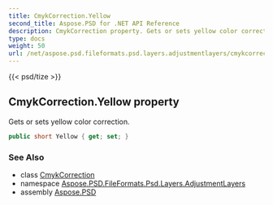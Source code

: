 ```yaml
---
title: CmykCorrection.Yellow
second_title: Aspose.PSD for .NET API Reference
description: CmykCorrection property. Gets or sets yellow color correction
type: docs
weight: 50
url: /net/aspose.psd.fileformats.psd.layers.adjustmentlayers/cmykcorrection/yellow/
---
```

{{< psd/tize >}}
## CmykCorrection.Yellow property

Gets or sets yellow color correction.

```csharp
public short Yellow { get; set; }
```

### See Also

* class [CmykCorrection](../)
* namespace [Aspose.PSD.FileFormats.Psd.Layers.AdjustmentLayers](../../cmykcorrection/)
* assembly [Aspose.PSD](../../../)


